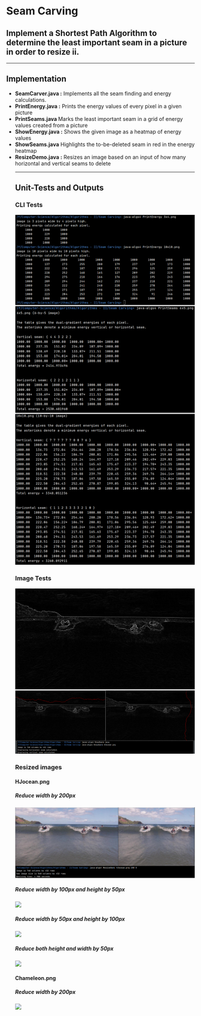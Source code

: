 # Seam Carving

## Implement a Shortest Path Algorithm to determine the least important seam in a picture in order to resize ii.

<hr>

## Implementation

<ul> 
<li><b>SeamCarver.java :</b> Implements all the seam finding and energy calculations.</li>
<li><b>PrintEnergy.java :</b> Prints the energy values of every pixel in a given picture</li>
<li><b>PrintSeams.java </b> Marks the least important seam in a grid of energy values created from a picture</li>
<li><b>ShowEnergy.java :</b> Shows the given image as a heatmap of energy values</li>
<li><b>ShowSeams.java</b> Highlights the to-be-deleted seam in red in the energy heatmap</li>
<li><b>ResizeDemo.java :</b> Resizes an image based on an input of how many horizontal and vertical seams to delete</li>
<hr>

## Unit-Tests and Outputs

### CLI Tests

<img src='Seam Carving/Tests_&_Outputs/Energy_unit_testing.png'>
<img src='Seam carving/Tests_&_Outputs/Seam_unit_testing_01.png'>
<img src='Seam carving/Tests_&_Outputs/Seam_unit_testing_02.png'>

### Image Tests

<img src='Seam carving/Tests_&_Outputs/energy_diagram.png'>
<img src='Seam carving/Tests_&_Outputs/seam_diagram.png'>

### Resized images
#### HJocean.png
##### Reduce width by 200px

<img src='Seam carving/Tests_&_Outputs/HJocean(-200,0).png'>

##### Reduce width by 100px and height by 50px

<img src='Seam carving/Tests_&_Outputs/HJocean(-100,-50).png'>

##### Reduce width by 50px and height by 100px

<img src='Seam carving/Tests_&_Outputs/HJocean(-50,-100).png'>

##### Reduce both height and width by 50px

<img src='Seam carving/Tests_&_Outputs/HJocean(-50,-50).png'>

#### Chameleon.png
##### Reduce width by 200px

<img src='Seam carving/Tests_&_Outputs/Chameleon(-50,-100).png'>
